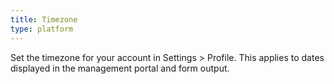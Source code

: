 ```yaml
---
title: Timezone
type: platform
---
```


Set the timezone for your account in Settings > Profile. This applies to dates displayed in the management portal and form output.